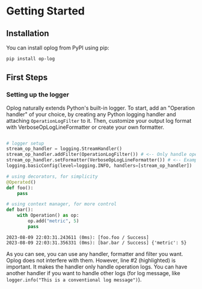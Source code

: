 # Getting Started

## Installation
You can install oplog from PyPI using pip:
```bash
pip install op-log
```

## First Steps

### Setting up the logger

Oplog naturally extends Python's built-in logger. 
To start, add an "Operation handler" of your choice, by creating any Python logging handler and attaching `OperationLogFilter` to it. Then, customize your output log format with VerboseOpLogLineFormatter or create your own formatter.

``` py linenums="1" title="Setting up the logger" hl_lines="3"

# logger setup
stream_op_handler = logging.StreamHandler()
stream_op_handler.addFilter(OperationLogFilter()) # <-- Only handle operation logs
stream_op_handler.setFormatter(VerboseOpLogLineFormatter()) # <-- Example on how to use a custom formatter
logging.basicConfig(level=logging.INFO, handlers=[stream_op_handler])

# using decorators, for simplicity
@Operated()
def foo():
    pass

# using context manager, for more control
def bar():
    with Operation() as op:
        op.add("metric", 5)
        pass
```

``` title="Output"
2023-08-09 22:03:31.243611 (0ms): [foo.foo / Success]
2023-08-09 22:03:31.356331 (0ms): [bar.bar / Success] {'metric': 5}
```

As you can see, you can use any handler, formatter and filter you want. Oplog does not interfere with them.
However, line #2 (highlighted) is important. It makes the handler only handle operation logs. You can have another handler if you want to handle other logs (for log message, like `logger.info("This is a conventional log message")`).